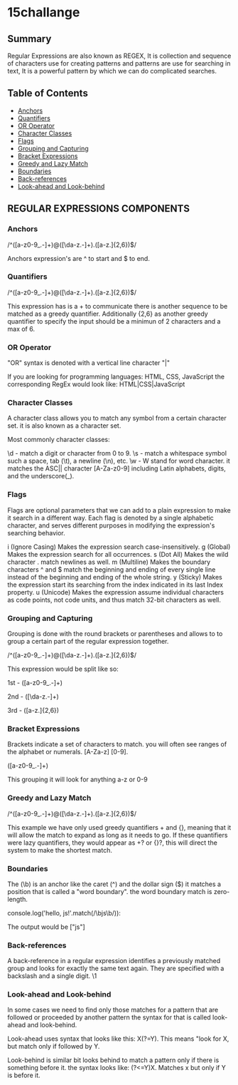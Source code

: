 # 15challange



## Summary

Regular Expressions are also known as REGEX, It is collection and sequence of characters use for creating patterns and patterns are use for searching in text, It is a powerful pattern by which we can do complicated searches.

## Table of Contents

- [Anchors](#anchors)
- [Quantifiers](#quantifiers)
- [OR Operator](#or-operator)
- [Character Classes](#character-classes)
- [Flags](#flags)
- [Grouping and Capturing](#grouping-and-capturing)
- [Bracket Expressions](#bracket-expressions)
- [Greedy and Lazy Match](#greedy-and-lazy-match)
- [Boundaries](#boundaries)
- [Back-references](#back-references)
- [Look-ahead and Look-behind](#look-ahead-and-look-behind)

## REGULAR EXPRESSIONS COMPONENTS

### Anchors

/^([a-z0-9_\.-]+)@([\da-z\.-]+)\.([a-z\.]{2,6})$/

Anchors expression's are ^ to start and $ to end.

### Quantifiers

/^([a-z0-9_\.-]+)@([\da-z\.-]+)\.([a-z\.]{2,6})$/

This expression has is a + to communicate there is another sequence to be matched as a greedy quantifier.
Additionally {2,6} as another greedy quantifier to specify the input should be a minimun of 2 characters and a max of 6.

### OR Operator

"OR" syntax is denoted with a vertical line character "|"

If you are looking for programming languages: HTML, CSS, JavaScript the corresponding RegEx would look like: HTML|CSS|JavaScript

### Character Classes

A character class allows you to match any symbol from a certain character set. it is also known as a character set.

Most commonly character classes:

\d - match a digit or character from 0 to 9.
\s - match a whitespace symbol such a space, tab (\t), a newline (\n), etc.
\w - W stand for word character. it matches the ASC|| character [A-Za-z0-9] including Latin alphabets, digits, and the underscore(_).

### Flags

Flags are optional parameters that we can add to a plain expression to make it search in a different way. Each flag is denoted by a single alphabetic character, and serves different purposes in modifying the expression's searching behavior.

i (Ignore Casing) Makes the expression search case-insensitively.
g (Global) Makes the expression search for all occurrences.
s (Dot All) Makes the wild character . match newlines as well.
m (Multiline) Makes the boundary characters ^ and $ match the beginning and ending of every single line instead of the beginning and ending of the whole string.
y (Sticky) Makes the expression start its searching from the index indicated in its last Index property.
u (Unicode) Makes the expression assume individual characters as code points, not code units, and thus match 32-bit characters as well.

### Grouping and Capturing

Grouping is done with the round brackets or parentheses and allows to to group a certain part of the regular expression together.

/^([a-z0-9_\.-]+)@([\da-z\.-]+)\.([a-z\.]{2,6})$/

This expression would be split like so:

1st - ([a-z0-9_\.-]+)

2nd - ([\da-z\.-]+)

3rd - ([a-z\.]{2,6})

### Bracket Expressions

Brackets indicate a set of characters to match. you will often see ranges of the alphabet or numerals. [A-Za-z] [0-9].

([a-z0-9_\.-]+)

This grouping it will look for anything a-z or 0-9

### Greedy and Lazy Match

/^([a-z0-9_\.-]+)@([\da-z\.-]+)\.([a-z\.]{2,6})$/

This example we have only used greedy quantifiers + and {}, meaning that it will allow the match to expand as long as it needs to go.
If these quantifiers were lazy quantifiers, they would appear as +? or {}?, this will direct the system to make the shortest match.

### Boundaries

The (\b) is an anchor like the caret (^) and the dollar sign ($) it matches a position that is called a "word boundary". the word boundary match is zero-length.

console.log('hello, js!'.match(/\bjs\b/)):

The output would be ["js"]

### Back-references

A back-reference in a regular expression identifies a previously matched group and looks for exactly the same text again. They are specified with a backslash and a single digit. \1

### Look-ahead and Look-behind

In some cases we need to find only  those matches for a pattern that are followed or proceeded by another pattern the syntax for that is called look-ahead and look-behind.

Look-ahead uses syntax that looks like this: X(?=Y). This means "look for X, but match only if followed by Y.

Look-behind is similar bit looks behind to match a pattern only if there is something before it. the syntax looks like: (?<=Y)X. Matches x but only if Y is before it.
